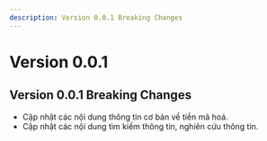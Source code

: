 ```yaml
---
description: Version 0.0.1 Breaking Changes
---
```


# Version 0.0.1

## Version 0.0.1 Breaking Changes
* Cập nhật các nội dung thông tin cơ bản về tiền mã hoá.
* Cập nhật các nội dung tìm kiếm thông tin, nghiên cứu thông tin.
